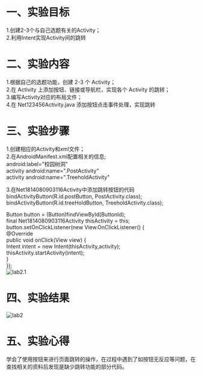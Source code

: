 # 一、实验目标

 1.创建2-3个与自己选题有关的Activity；   
 2.利用Intent实现Activity间的跳转
 
# 二、实验内容
1.根据自己的选题功能，创建 2-3 个 Activity；    
2.在 Activity 上添加按钮、链接或导航栏，实现各个 Activity 的跳转；  
3.编写Activity对应的布局文件；  
4.在 Net123456Activity.java 添加按钮点击事件处理，实现跳转 

# 三、实验步骤
1.创建相应的Activity和xml文件；  
2.在AndroidManifest.xml配置相关的信息;  
android:label="校园树洞"  
activity android:name=".PostActivity"   
activity android:name=".TreeholdActivity"  

3.在Net1814080903116Activity中添加跳转按钮的代码  
bindActivityButton(R.id.postButton, PostActivity.class);  
bindActivityButton(R.id.treeHoldButton, TreeholdActivity.class);  

Button button = (Button)findViewById(ButtonId);  
final Net1814080903116Activity thisActivity = this;  
button.setOnClickListener(new View.OnClickListener() {  
@Override  
public void onClick(View view) {  
Intent intent = new Intent(thisActivity,activity);  
thisActivity.startActivity(intent);  
}  
});  
![lab2.1](https://github.com/Dlmdp/android-labs-2020/blob/master/students/net1814080903116/src/main/2.1.PNG)

# 四、实验结果
![lab2](https://github.com/Dlmdp/android-labs-2020/blob/master/students/net1814080903116/src/main/lab2.PNG)
# 五、实验心得
学会了使用按钮来进行页面跳转的操作，在过程中遇到了如按钮无反应等问题，在查找相关的资料后发现是缺少跳转功能的部分代码。
